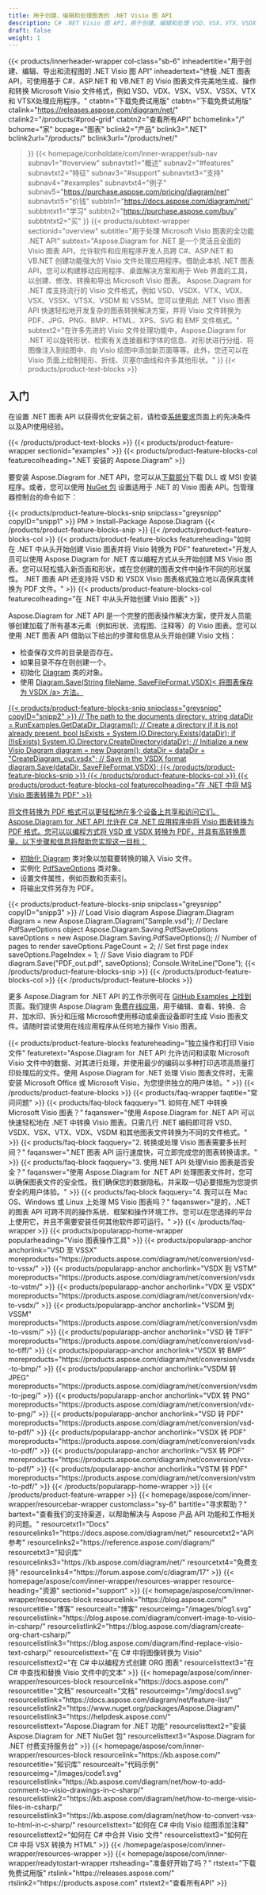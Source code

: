 ```yaml
---
title: 用于创建、编辑和处理图表的 .NET Visio 图 API
description: C# .NET Visio 图 API，用于创建、编辑和处理 VSD、VSX、VTX、VSDX 和其他 Visio 文件。将图表转换为 PDF、PNG 和 HTML 格式。
draft: false
weight: 1
---
```

{{< products/innerheader-wrapper col-class="sb-6"
  inheadertitle="用于创建、编辑、导出和流程图的 .NET Visio 图 API"
  inheadertext="终极 .NET 图表 API，可使用基于 C#、ASP.NET 和 VB.NET 的 Visio 图表文件完美地生成、操作和转换 Microsoft Visio 文件格式，例如 VSD、VDX、VSX、VSX、VSSX、VTX 和 VTSX处理应用程序。"
  ctabtn="下载免费试用版"
  ctabtn="下载免费试用版"
  ctalink="https://releases.aspose.com/diagram/net/"
  ctalink2="/products/#prod-grid"
  ctabtn2="查看所有API"
  bchomelink="/"
  bchome="家"
  bcpage="图表"
  bclink2="产品"
  bclink3=".NET"
  bclink2url="/products/"
  bclink3url="/products/net/"
  >}}
{{< homepage/conholdate/com/inner-wrapper/sub-nav 
subnav1="#overview"
subnavtxt1="概述" 
subnav2="#features"
subnavtxt2="特征" 
subnav3="#support"
subnavtxt3="支持" 
subnav4="#examples"
subnavtxt4="例子" 
subnav5="https://purchase.aspose.com/pricing/diagram/net"
subnavtxt5="价钱" 
subbtn1="https://docs.aspose.com/diagram/net/"
subbtntxt1="学习"
subbtn2="https://purchase.aspose.com/buy"
subbtntxt2="买"
>}}
   {{< products/subtext-wrapper
   sectionid="overview"
   subtitle="用于处理 Microsoft Visio 图表的全功能 .NET API"
   subtext="Aspose.Diagram for .NET 是一个灵活且全面的 Visio 图表 API，允许软件和应用程序开发人员跨 C#、ASP.NET 和 VB.NET 创建功能强大的 Visio 文件处理应用程序。借助此本机 .NET 图表 API，您可以构建移动应用程序、桌面解决方案和用于 Web 界面的工具，以创建、修改、转换和导出 Microsoft Visio 图表。 Aspose.Diagram for .NET 库支持流行的 Visio 文件格式，例如 VSD、VSDX、VTX、VDX、VSX、VSSX、VTSX、VSDM 和 VSSM。您可以使用此 .NET Visio 图表 API 快速轻松地开发复杂的图表转换解决方案，并将 Visio 文件转换为 PDF、JPG、PNG、BMP、HTML、XPS、SVG 和 EMF 文件格式。"
   subtext2="在许多先进的 Visio 文件处理功能中，Aspose.Diagram for .NET 可以旋转形状、检索有关连接器和字体的信息、对形状进行分组、将图像注入到绘图中、向 Visio 绘图中添加新页面等等。此外，您还可以在 Visio 页面上绘制矩形、折线、贝塞尔曲线和许多其他形状。"
   >}} 
   {{< products/product-text-blocks >}}
   <h2>入门</h2>
   <p>在设置 .NET 图表 API 以获得优化安装之前，请检查<a href="https://docs.aspose.com/diagram/net/system-requirements/">系统要求</a>页面上的先决条件以及API使用经验。</p>
   {{< /products/product-text-blocks >}}
{{< products/product-feature-wrapper
sectionid="examples"
>}}
{{< products/product-feature-blocks-col
featurecolheading=".NET 安装的 Aspose.Diagram"
>}}
<p>要安装 Aspose.Diagram for .NET API，您可以从<a href="https://releases.aspose.com/diagram/net/">下载部分</a>下载 DLL 或 MSI 安装程序。或者，您可以使用 <a href="https://www.nuget.org/packages/Aspose.Diagram/">NuGet 包</a> 设置适用于 .NET 的 Visio 图表 API。包管理器控制台的命令如下：</p>
{{< products/product-feature-blocks-snip
snipclass="greysnipp"
copyID="snipp1"
>}}
PM > Install-Package Aspose.Diagram 
{{< /products/product-feature-blocks-snip >}}
{{< /products/product-feature-blocks-col >}}
{{< products/product-feature-blocks
featureheading="如何在 .NET 中从头开始创建 Visio 图表并将 Visio 转换为 PDF"
featuretext="开发人员可以使用 Aspose.Diagram for .NET 库以编程方式从头开始创建 MS Visio 图表。您可以轻松插入新页面和形状，或在您创建的图表文件中操作不同的形状属性。 .NET 图表 API 还支持将 VSD 和 VSDX Visio 图表格式独立地以高保真度转换为 PDF 文件。"
>}}
{{< products/product-feature-blocks-col
featurecolheading="在 .NET 中从头开始创建 Visio 图表"
>}}
<p>Aspose.Diagram for .NET API 是一个完整的图表操作解决方案，使开发人员能够创建加载了所有基本元素（例如形状、流程图、注释等）的 Visio 图表。您可以使用 .NET 图表 API 借助以下给出的步骤和信息从头开始创建 Visio 文档：</p>
<ul>
   <li>检查保存文件的目录是否存在。</li>
   <li>如果目录不存在则创建一个。</li>
   <li>初始化 <a href="https://reference.aspose.com/diagram/net/aspose.diagram/diagram">Diagram</a> 类的对象。</li>
   <li>使用 <a href="https://reference.aspose.com/diagram/net/aspose.diagram.diagram/save/methods/2">Diagram.Save(String fileName, SaveFileFormat.VSDX)< 将图表保存为 VSDX /a> 方法。</li>
</ul>
{{< products/product-feature-blocks-snip
snipclass="greysnipp"
copyID="snipp2"
>}}
// The path to the documents directory.
string dataDir = RunExamples.GetDataDir_Diagrams();
// Create a directory if it is not already present.
bool IsExists = System.IO.Directory.Exists(dataDir);
if (!IsExists)
    System.IO.Directory.CreateDirectory(dataDir);
// Initialize a new Visio
Diagram diagram = new Diagram();
dataDir = dataDir + "CreateDiagram_out.vsdx";
// Save in the VSDX format
diagram.Save(dataDir, SaveFileFormat.VSDX);
{{< /products/product-feature-blocks-snip >}}
{{< /products/product-feature-blocks-col >}}
{{< products/product-feature-blocks-col
featurecolheading="在 .NET 中将 MS Visio 图表转换为 PDF"
>}}
<p>将文件转换为 PDF 格式可以更轻松地在多个设备上共享和访问它们。 Aspose.Diagram for .NET API 允许在 C# .NET 应用程序中将 Visio 图表转换为 PDF 格式。您可以以编程方式将 VSD 或 VSDX 转换为 PDF，并具有高转换质量。以下步骤和信息将帮助您实现这一目标：</p>
<ul>
   <li>初始化 <a href="https://apireference.aspose.com/diagram/net/aspose.diagram">Diagram</a> 类对象以加载要转换的输入 Visio 文件。</li>
   <li>实例化 <a href="https://reference.aspose.com/diagram/net/aspose.diagram.saving/pdfsaveoptions/">PdfSaveOptions</a> 类对象。</li>
   <li>设置文件属性，例如页数和页索引。</li>
   <li>将输出文件另存为 PDF。</li>
</ul>
{{< products/product-feature-blocks-snip
snipclass="greysnipp"
copyID="snipp3"
>}}
// Load Visio diagram
Aspose.Diagram.Diagram diagram = new Aspose.Diagram.Diagram("Sample.vsd");
// Declare PdfSaveOptions object
Aspose.Diagram.Saving.PdfSaveOptions saveOptions = new Aspose.Diagram.Saving.PdfSaveOptions();
// Number of pages to render
saveOptions.PageCount = 2;
// Set first page index
saveOptions.PageIndex = 1;
// Save Visio diagram to PDF
diagram.Save("PDF_out.pdf", saveOptions);
Console.WriteLine("Done");
{{< /products/product-feature-blocks-snip >}}
{{< /products/product-feature-blocks-col >}}
{{< /products/product-feature-blocks >}}
   <p class="col-lg-12">更多 Aspose.Diagram for .NET API 的工作示例可在 <a href="https://github.com/aspose-diagram/Aspose.Diagram-for-.NET/tree/master/Examples">GitHub Examples 上找到</a> 页面。我们提供 Aspose.Diagram <a href="https://products.aspose.app/diagram/family/">免费在线应用</a>，用于编辑、查看、转换、合并、加水印、拆分和压缩 Microsoft使用移动或桌面设备即时生成 Visio 图表文件。请随时尝试使用在线应用程序从任何地方操作 Visio 图表。</p>
{{< products/product-feature-blocks
featureheading="独立操作和打印 Visio 文件"
featuretext="Aspose.Diagram for .NET API 允许访问和读取 Microsoft Visio 文件中的数据、对其进行处理，并使用最少的编码以多种打印选项高质量打印处理后的文件。使用 Aspose.Diagram for .NET 处理 Visio 图表文件时，无需安装 Microsoft Office 或 Microsoft Visio，为您提供独立的用户体验。"
>}}
   {{< /products/product-feature-blocks >}}
   {{< products/faq-wrapper
   faqtitle="常问问题"
   >}}
   {{< products/faq-block
   faqquery="1. 如何在.NET 中转换 Microsoft Visio 图表？"
   faqanswer="使用 Aspose.Diagram for .NET API 可以快速轻松地在 .NET 中转换 Visio 图表。只需几行 .NET 编码即可将 VSD、VSDX、VSX、VTX、VDX、VSDM 和其他图表文件转换为不同的文件格式。"
   >}}
   {{< products/faq-block
   faqquery="2. 转换或处理 Visio 图表需要多长时间？"
   faqanswer=".NET 图表 API 运行速度快，可立即完成您的图表转换请求。"
   >}}
   {{< products/faq-block
   faqquery="3. 使用.NET API 处理Visio 图表是否安全？"
   faqanswer="使用 Aspose.Diagram for .NET API 处理图表文件时，您可以确保图表文件的安全性。我们确保您的数据隐私，并采取一切必要措施为您提供安全的用户体验。"
   >}}
   {{< products/faq-block
   faqquery="4. 我可以在 Mac OS、Windows 或 Linux 上处理 MS Visio 图表吗？"
   faqanswer="是的，.NET 的图表 API 可跨不同的操作系统、框架和操作环境工作。您可以在您选择的平台上使用它，并且不需要安装任何其他软件即可运行。"
   >}}
   {{< /products/faq-wrapper >}}
   {{< products/popularapp-home-wrapper
   popularheading="Visio 图表操作工具"
>}}
   {{< products/popularapp-anchor
anchorlink="VSD 至 VSSX"
 moreproducts="https://products.aspose.com/diagram/net/conversion/vsd-to-vssx/"
>}} 
   {{< products/popularapp-anchor
anchorlink="VSDX 到 VSTM"
 moreproducts="https://products.aspose.com/diagram/net/conversion/vsdx-to-vstm/"
>}} 
   {{< products/popularapp-anchor
anchorlink="VDX 至 VSDX"
 moreproducts="https://products.aspose.com/diagram/net/conversion/vdx-to-vsdx/"
>}} 
   {{< products/popularapp-anchor
anchorlink="VSDM 到 VSSM"
 moreproducts="https://products.aspose.com/diagram/net/conversion/vsdm-to-vssm/"
>}} 
   {{< products/popularapp-anchor
anchorlink="VSD 转 TIFF"
 moreproducts="https://products.aspose.com/diagram/net/conversion/vsd-to-tiff/"
>}} 
   {{< products/popularapp-anchor
anchorlink="VSDX 转 BMP"
 moreproducts="https://products.aspose.com/diagram/net/conversion/vsdx-to-bmp/"
>}} 
   {{< products/popularapp-anchor
anchorlink="VSDM 转 JPEG"
 moreproducts="https://products.aspose.com/diagram/net/conversion/vsdm-to-jpeg/"
>}} 
   {{< products/popularapp-anchor
anchorlink="VDX 转 PNG"
 moreproducts="https://products.aspose.com/diagram/net/conversion/vdx-to-png/"
>}} 
   {{< products/popularapp-anchor
anchorlink="VSD 转 PDF"
 moreproducts="https://products.aspose.com/diagram/net/conversion/vsd-to-pdf/"
>}} 
   {{< products/popularapp-anchor
anchorlink="VSDX 转 PDF"
 moreproducts="https://products.aspose.com/diagram/net/conversion/vsdx-to-pdf/"
>}} 
   {{< products/popularapp-anchor
anchorlink="VSX 转 PDF"
 moreproducts="https://products.aspose.com/diagram/net/conversion/vsx-to-pdf/"
>}}  
   {{< products/popularapp-anchor
anchorlink="VSTM 转 PDF"
 moreproducts="https://products.aspose.com/diagram/net/conversion/vstm-to-pdf/"
>}}
   {{< /products/popularapp-home-wrapper >}}
   {{< /products/product-feature-wrapper >}}
{{< homepage/aspose/com/inner-wrapper/resourcebar-wrapper
customclass="sy-6"
bartitle="寻求帮助？"
bartext="查看我们的支持渠道，以帮助解决与 Aspose 产品 API 功能和工作相关的问题。"
resourcetxt1="Docs"
resourcelinks1="https://docs.aspose.com/diagram/net/"
resourcetxt2="API参考"
resourcelinks2="https://reference.aspose.com/diagram/" 
resourcetxt3="知识库"
resourcelinks3="https://kb.aspose.com/diagram/net/"
resourcetxt4="免费支持"
resourcelinks4="https://forum.aspose.com/c/diagram/17"
>}}
{{< homepage/aspose/com/inner-wrapper/resources-wrapper
resource-heading="资源"
sectionid="support"
>}}
{{< homepage/aspose/com/inner-wrapper/resources-block
resourcelink="https://blog.aspose.com/"
resourcetitle="博客"
resourcealt="博客"
resourceimg="/images/blog1.svg"
resourcelistlink="https://blog.aspose.com/diagram/convert-image-to-visio-in-csharp/"
resourcelistlink2="https://blog.aspose.com/diagram/create-org-chart-csharp/"
resourcelistlink3="https://blog.aspose.com/diagram/find-replace-visio-text-csharp/"
resourcelisttext="在 C# 中将图像转换为 Visio"
resourcelisttext2="在 C# 中以编程方式创建 ORG 图表"
resourcelisttext3="在 C# 中查找和替换 Visio 文件中的文本"
>}}
{{< homepage/aspose/com/inner-wrapper/resources-block
resourcelink="https://docs.aspose.com/"
resourcetitle="文档"
resourcealt="文档"
resourceimg="/img/docs1.svg"
resourcelistlink="https://docs.aspose.com/diagram/net/feature-list/"
resourcelistlink2="https://www.nuget.org/packages/Aspose.Diagram/"
resourcelistlink3="https://helpdesk.aspose.com/"
resourcelisttext="Aspose.Diagram for .NET 功能"
resourcelisttext2="安装 Aspose.Diagram for .NET NuGet 包"
resourcelisttext3="Aspose.Diagram for .NET 付费支持服务台"
>}}
{{< homepage/aspose/com/inner-wrapper/resources-block
resourcelink="https://kb.aspose.com/"
resourcetitle="知识库"
resourcealt="代码示例"
resourceimg="/images/code1.svg"
resourcelistlink="https://kb.aspose.com/diagram/net/how-to-add-comment-to-visio-drawings-in-c-sharp/"
resourcelistlink2="https://kb.aspose.com/diagram/net/how-to-merge-visio-files-in-csharp/"
resourcelistlink3="https://kb.aspose.com/diagram/net/how-to-convert-vsx-to-html-in-c-sharp/"
resourcelisttext="如何在 C# 中向 Visio 绘图添加注释"
resourcelisttext2="如何在 C# 中合并 Visio 文件"
resourcelisttext3="如何在 C# 中将 VSX 转换为 HTML"
>}}
{{< /homepage/aspose/com/inner-wrapper/resources-wrapper >}}
{{< homepage/aspose/com/inner-wrapper/readytostart-wrapper
rtsheading="准备好开始了吗？"
rtstext="下载免费试用版"
rtslink="https://releases.aspose.com/"
rtslink2="https://products.aspose.com"
rtstext2="查看所有API"
>}}

